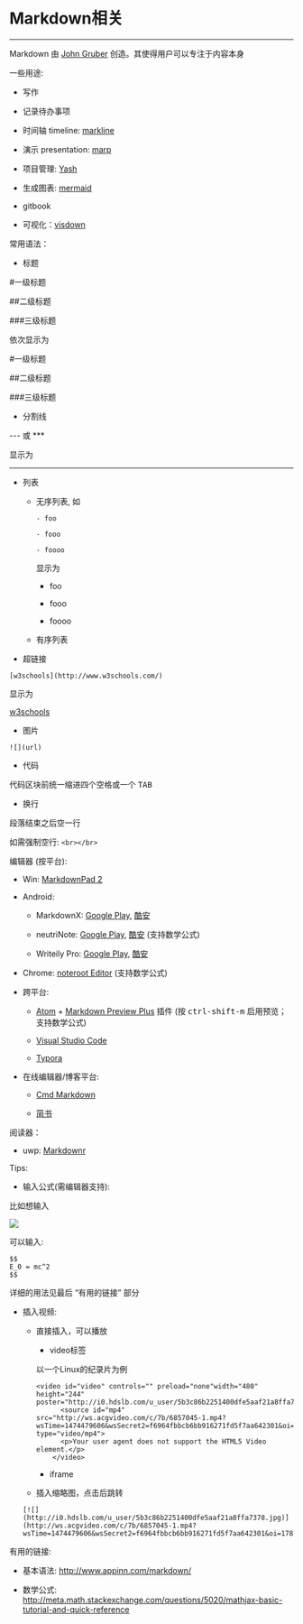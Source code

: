 # Markdown相关

---

Markdown 由 [John Gruber](http://daringfireball.net/) 创造。其使得用户可以专注于内容本身

一些用途:

- 写作

- 记录待办事项

- 时间轴 timeline: [markline](https://www.npmjs.com/package/markline)

- 演示 presentation: [marp](https://github.com/yhatt/marp)

- 项目管理: [Yash](https://github.com/xumingming/yash)

- 生成图表: [mermaid](https://knsv.github.io/mermaid/)

- gitbook

- 可视化：[visdown](https://github.com/amitkaps/visdown)


常用语法：

- 标题

\#一级标题

\##二级标题

\###三级标题

依次显示为

#一级标题

##二级标题

###三级标题


- 分割线

\-\-\- 或 \*\*\*

显示为

---


- 列表

    - 无序列表, 如

        ````
        - foo

        - fooo

        - foooo
        ````

        显示为

        - foo

        - fooo

        - foooo

    - 有序列表

- 超链接

````
[w3schools](http://www.w3schools.com/)
````

显示为

[w3schools](http://www.w3schools.com/)

- 图片

````
![](url)
````

- 代码

代码区块前统一缩进四个空格或一个 <kbd>TAB</kbd>


- 换行

段落结束之后空一行

如需强制空行: ````<br></br>````


编辑器 (按平台):

- Win: [MarkdownPad 2](http://markdownpad.com/)

- Android:

    - MarkdownX: [Google Play](https://play.google.com/store/apps/details?id=com.ryeeeeee.markdownx&hl=zh), [酷安](http://coolapk.com/apk/com.ryeeeeee.markdownx)

    - neutriNote: [Google Play](https://play.google.com/store/apps/details?id=com.appmindlab.nano), [酷安](http://coolapk.com/apk/com.appmindlab.nano) (支持数学公式)

    - Writeily Pro: [Google Play](https://play.google.com/store/apps/details?id=me.writeily), [酷安](http://coolapk.com/apk/me.writeily.pro)

- Chrome: [noteroot Editor](https://chrome.google.com/webstore/detail/noteroot-editor/migeiocipmppkdjahehpchaechhbohbo?utm_source=chrome-app-launcher-info-dialog) (支持数学公式)

- 跨平台:

    - [Atom](https://atom.io/) + [Markdown Preview Plus](https://atom.io/packages/markdown-preview-plus) 插件 (按 <kbd>ctrl-shift-m</kbd> 启用预览；支持数学公式)

    - [Visual Studio Code](https://code.visualstudio.com)

    - [Typora](https://www.typora.io)

- 在线编辑器/博客平台:

    - [Cmd Markdown](https://www.zybuluo.com/mdeditor#344907)

    - [简书](http://www.jianshu.com/)


阅读器：

- uwp: [Markdownr](https://www.microsoft.com/zh-cn/store/p/markdownr/9nblggh6blt3)

Tips:

- 输入公式(需编辑器支持):

 比如想输入

![](https://wikimedia.org/api/rest_v1/media/math/render/svg/4ffd15697f84951ae199ef319645c6add13fcb8a)

可以输入:

    $$
    E_0 = mc^2
    $$

详细的用法见最后 “有用的链接” 部分


- 插入视频:

    - 直接插入，可以播放

        - video标签

        以一个Linux的纪录片为例

        ````
        <video id="video" controls="" preload="none"width="480" height="244" poster="http://i0.hdslb.com/u_user/5b3c86b2251400dfe5aaf21a8ffa7378.jpg">
              <source id="mp4" src="http://ws.acgvideo.com/c/7b/6857045-1.mp4?wsTime=1474479606&wsSecret2=f6964fbbcb6bb916271fd5f7aa642301&oi=1780870356&internal=1" type="video/mp4">
              <p>Your user agent does not support the HTML5 Video element.</p>
            </video>
        ````

        - iframe

    - 插入缩略图，点击后跳转

    ````
    [![](http://i0.hdslb.com/u_user/5b3c86b2251400dfe5aaf21a8ffa7378.jpg)](http://ws.acgvideo.com/c/7b/6857045-1.mp4?wsTime=1474479606&wsSecret2=f6964fbbcb6bb916271fd5f7aa642301&oi=1780870356&internal=1)
    ````


有用的链接:

- 基本语法:
http://www.appinn.com/markdown/

- 数学公式: http://meta.math.stackexchange.com/questions/5020/mathjax-basic-tutorial-and-quick-reference
